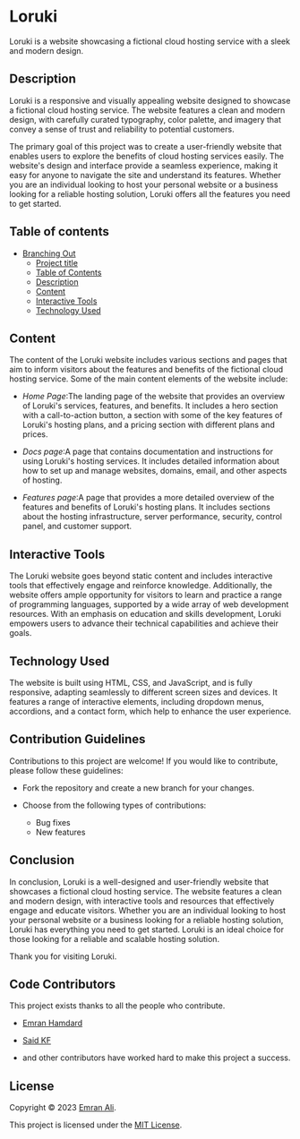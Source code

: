 # Loruki

Loruki is a website showcasing a fictional cloud hosting service with a sleek
and modern design.

## Description

Loruki is a responsive and visually appealing website designed to showcase a
fictional cloud hosting service. The website features a clean and modern design,
with carefully curated typography, color palette, and imagery that convey a
sense of trust and reliability to potential customers.

The primary goal of this project was to create a user-friendly website that
enables users to explore the benefits of cloud hosting services easily. The
website's design and interface provide a seamless experience, making it easy for
anyone to navigate the site and understand its features. Whether you are an
individual looking to host your personal website or a business looking for a
reliable hosting solution, Loruki offers all the features you need to get
started.

## Table of contents

- [Branching Out](#branching-out)
  - [Project title](#project-title)
  - [Table of Contents](#table-of-contents)
  - [Description](#Description)
  - [Content](#content)
  - [Interactive Tools](#interactive-tools)
  - [Technology Used](#technology-used)

## Content

The content of the Loruki website includes various sections and pages that aim
to inform visitors about the features and benefits of the fictional cloud
hosting service. Some of the main content elements of the website include:

- _Home Page_:The landing page of the website that provides an overview of
  Loruki's services, features, and benefits. It includes a hero section with a
  call-to-action button, a section with some of the key features of Loruki's
  hosting plans, and a pricing section with different plans and prices.

- _Docs page_:A page that contains documentation and instructions for using
  Loruki's hosting services. It includes detailed information about how to set
  up and manage websites, domains, email, and other aspects of hosting.

- _Features page_:A page that provides a more detailed overview of the features
  and benefits of Loruki's hosting plans. It includes sections about the hosting
  infrastructure, server performance, security, control panel, and customer
  support.

## Interactive Tools

The Loruki website goes beyond static content and includes interactive tools
that effectively engage and reinforce knowledge. Additionally, the website
offers ample opportunity for visitors to learn and practice a range of
programming languages, supported by a wide array of web development resources.
With an emphasis on education and skills development, Loruki empowers users to
advance their technical capabilities and achieve their goals.

## Technology Used

The website is built using HTML, CSS, and JavaScript, and is fully responsive,
adapting seamlessly to different screen sizes and devices. It features a range
of interactive elements, including dropdown menus, accordions, and a contact
form, which help to enhance the user experience.

## Contribution Guidelines

Contributions to this project are welcome! If you would like to contribute,
please follow these guidelines:

- Fork the repository and create a new branch for your changes.
- Choose from the following types of contributions:

  - Bug fixes
  - New features

## Conclusion

In conclusion, Loruki is a well-designed and user-friendly website that
showcases a fictional cloud hosting service. The website features a clean and
modern design, with interactive tools and resources that effectively engage and
educate visitors. Whether you are an individual looking to host your personal
website or a business looking for a reliable hosting solution, Loruki has
everything you need to get started. Loruki is an ideal choice for those looking
for a reliable and scalable hosting solution.

Thank you for visiting Loruki.

## Code Contributors

This project exists thanks to all the people who contribute.


- [Emran Hamdard](https://github.com/emran-ai)
- [Said KF](https://github.com/saidakf)

- and other contributors have worked hard to make this project a success.

## License

Copyright © 2023 [Emran Ali](https://github.com/emran-ai).

This project is licensed under the
[MIT License](https://github.com/HYF-Class20/home/blob/main/LICENSE).
